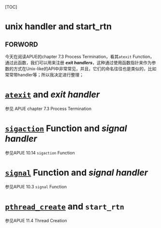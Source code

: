 [TOC]



# unix handler and start_rtn

## FORWORD

今天在阅读APUE的chapter 7.3  Process Termination，看其`atexit` Function，通过此函数，我们可以用来注册 ***exit handlers***，这种通过使用函数指针来作为参数的方式在Unix-like的API中非常常见，并且，它们的命名往往也是类似的，比如常常带handler等；所以我决定进行整理；



# [`atexit`](http://man7.org/linux/man-pages/man3/atexit.3.html) and *exit handler*



参见 APUE chapter 7.3  Process Termination



# [`sigaction`](http://man7.org/linux/man-pages/man2/sigaction.2.html) Function and  *signal handler* 



参见APUE 10.14 `sigaction` Function



# [`signal`](http://man7.org/linux/man-pages/man2/signal.2.html) Function and  *signal handler* 



参见APUE 10.3 `signal` Function



# [`pthread_create`](http://man7.org/linux/man-pages/man3/pthread_create.3.html)  and `start_rtn`



参见APUE 11.4 Thread Creation